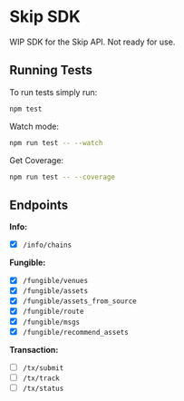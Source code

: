 # Skip SDK

WIP SDK for the Skip API. Not ready for use.

## Running Tests

To run tests simply run:

```bash
npm test
```

Watch mode:

```bash
npm run test -- --watch
```

Get Coverage:

```bash
npm run test -- --coverage
```

## Endpoints

**Info:**

- [x] `/info/chains`

**Fungible:**

- [x] `/fungible/venues`
- [x] `/fungible/assets`
- [x] `/fungible/assets_from_source`
- [x] `/fungible/route`
- [x] `/fungible/msgs`
- [x] `/fungible/recommend_assets`

**Transaction:**

- [ ] `/tx/submit`
- [ ] `/tx/track`
- [ ] `/tx/status`
